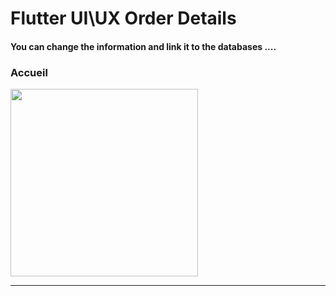  <h1> Flutter UI\UX Order Details</h1>  
 
<h4> You can change the information and link it to the databases ....</h4>

<h3>Accueil</h3> 


<img src="https://github.com/abenkoula71/day1-order-details/blob/main/Screenshot%202023-03-23%20224836.png" width="300" /> 


<hr>

